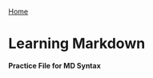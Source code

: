 [Home](https://zx37.github.io/learning-journal/)

# Learning Markdown

**Practice File for MD Syntax**
